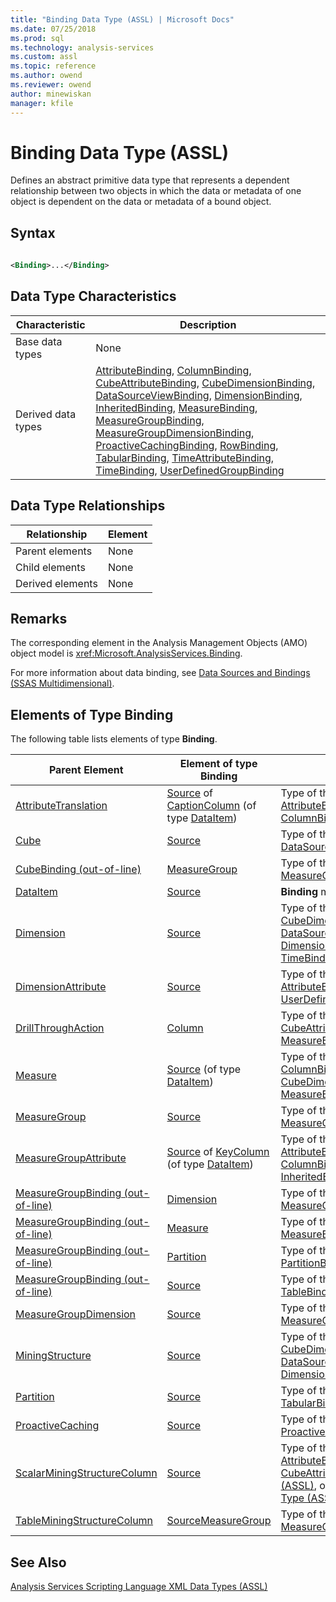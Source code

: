 ```yaml
---
title: "Binding Data Type (ASSL) | Microsoft Docs"
ms.date: 07/25/2018
ms.prod: sql
ms.technology: analysis-services
ms.custom: assl
ms.topic: reference
ms.author: owend
ms.reviewer: owend
author: minewiskan
manager: kfile
---
```

# Binding Data Type (ASSL)

  Defines an abstract primitive data type that represents a dependent relationship between two objects in which the data or metadata of one object is dependent on the data or metadata of a bound object.  
  
## Syntax  
  
```xml  
  
<Binding>...</Binding>  
```  
  
## Data Type Characteristics  
  
|Characteristic|Description|  
|--------------------|-----------------|  
|Base data types|None|  
|Derived data types|[AttributeBinding](attributebinding-data-type-assl.md), [ColumnBinding](columnbinding-data-type-assl.md), [CubeAttributeBinding](cubeattributebinding-data-type-assl.md), [CubeDimensionBinding](cubedimensionbinding-data-type-assl.md), [DataSourceViewBinding](datasourceviewbinding-data-type-assl.md), [DimensionBinding](dimensionbinding-data-type-assl.md), [InheritedBinding](inheritedbinding-data-type-assl.md), [MeasureBinding](measurebinding-data-type-assl.md), [MeasureGroupBinding](measuregroupbinding-data-type-assl.md), [MeasureGroupDimensionBinding](measuregroupdimensionbinding-data-type-assl.md), [ProactiveCachingBinding](proactivecachingbinding-data-type-assl.md), [RowBinding](rowbinding-data-type-assl.md), [TabularBinding](tabularbinding-data-type-assl.md), [TimeAttributeBinding](timeattributebinding-data-type-assl.md), [TimeBinding](timebinding-data-type-assl.md), [UserDefinedGroupBinding](userdefinedgroupbinding-data-type-assl.md)|  
  
## Data Type Relationships  
  
|Relationship|Element|  
|------------------|-------------|  
|Parent elements|None|  
|Child elements|None|  
|Derived elements|None|  
  
## Remarks  
 The corresponding element in the Analysis Management Objects (AMO) object model is <xref:Microsoft.AnalysisServices.Binding>.  
  
 For more information about data binding, see [Data Sources and Bindings &#40;SSAS Multidimensional&#41;](../../../analysis-services/multidimensional-models/data-sources-and-bindings-ssas-multidimensional.md).  
  
## Elements of Type Binding  
 The following table lists elements of type **Binding**.  
  
|Parent Element|Element of type **Binding**|Comments|  
|--------------------|---------------------------------|--------------|  
|[AttributeTranslation](attributetranslation-data-type-assl.md)|[Source](../properties/source-element-binding-assl.md) of [CaptionColumn](../objects/captioncolumn-element-assl.md) (of type [DataItem](dataitem-data-type-assl.md))|Type of the **Binding** must be [AttributeBinding](attributebinding-data-type-assl.md) or [ColumnBinding](columnbinding-data-type-assl.md)|  
|[Cube](../objects/cube-element-assl.md)|[Source](../properties/source-element-binding-assl.md)|Type of the **Binding** must be [DataSourceViewBinding](datasourceviewbinding-data-type-assl.md)|  
|[CubeBinding (out-of-line)](cubebinding-data-type-out-of-line-assl.md)|[MeasureGroup](../objects/measuregroup-element-assl.md)|Type of the **Binding** must be [MeasureGroupBinding](measuregroupbinding-data-type-assl.md)|  
|[DataItem](dataitem-data-type-assl.md)|[Source](../properties/source-element-binding-assl.md)|**Binding** may be of any type|  
|[Dimension](../objects/dimension-element-assl.md)|[Source](../properties/source-element-binding-assl.md)|Type of the **Binding** must be [CubeDimensionBinding](cubedimensionbinding-data-type-assl.md), [DataSourceViewBinding](datasourceviewbinding-data-type-assl.md), [DimensionBinding](dimensionbinding-data-type-assl.md), or [TimeBinding](timebinding-data-type-assl.md)|  
|[DimensionAttribute](dimensionattribute-data-type-assl.md)|[Source](../properties/source-element-binding-assl.md)|Type of the **Binding** must be [AttributeBinding](attributebinding-data-type-assl.md) or [UserDefinedGroupBinding](userdefinedgroupbinding-data-type-assl.md)|  
|[DrillThroughAction](drillthroughaction-data-type-assl.md)|[Column](../objects/column-element-assl.md)|Type of the **Binding** must be [CubeAttributeBinding](cubeattributebinding-data-type-assl.md) or [MeasureBinding](measurebinding-data-type-assl.md)|  
|[Measure](../objects/measure-element-assl.md)|[Source](../properties/source-element-binding-assl.md) (of type [DataItem](dataitem-data-type-assl.md))|Type of the **Binding** must be [ColumnBinding](columnbinding-data-type-assl.md), [CubeDimensionBinding](cubedimensionbinding-data-type-assl.md), [MeasureBinding](measurebinding-data-type-assl.md), or [RowBinding](rowbinding-data-type-assl.md)|  
|[MeasureGroup](../objects/measuregroup-element-assl.md)|[Source](../properties/source-element-binding-assl.md)|Type of the **Binding** must be [MeasureGroupBinding](measuregroupbinding-data-type-assl.md)|  
|[MeasureGroupAttribute](measuregroupattribute-data-type-assl.md)|[Source](../properties/source-element-binding-assl.md) of [KeyColumn](../objects/keycolumn-element-assl.md) (of type [DataItem](dataitem-data-type-assl.md))|Type of the **Binding** must be [AttributeBinding](attributebinding-data-type-assl.md) or [ColumnBinding](columnbinding-data-type-assl.md), or [InheritedBinding](inheritedbinding-data-type-assl.md)|  
|[MeasureGroupBinding (out-of-line)](measuregroupbinding-data-type-out-of-line-assl.md)|[Dimension](../objects/dimension-element-assl.md)|Type of the **Binding** must be [MeasureGroupDimensionBinding](measuregroupdimensionbinding-data-type-assl.md)|  
|[MeasureGroupBinding (out-of-line)](measuregroupbinding-data-type-out-of-line-assl.md)|[Measure](../objects/measure-element-assl.md)|Type of the **Binding** must be [MeasureBinding](measurebinding-data-type-assl.md)|  
|[MeasureGroupBinding (out-of-line)](measuregroupbinding-data-type-out-of-line-assl.md)|[Partition](../objects/partition-element-assl.md)|Type of the **Binding** must be [PartitionBinding](partitionbinding-data-type-assl.md)|  
|[MeasureGroupBinding (out-of-line)](measuregroupbinding-data-type-out-of-line-assl.md)|[Source](../properties/source-element-binding-assl.md)|Type of the **Binding** must be [TableBinding](tablebinding-data-type-assl.md)|  
|[MeasureGroupDimension](measuregroupdimension-data-type-assl.md)|[Source](../properties/source-element-binding-assl.md)|Type of the **Binding** must be [MeasureGroupDimensionBinding](measuregroupdimensionbinding-data-type-assl.md)|  
|[MiningStructure](../objects/miningstructure-element-assl.md)|[Source](../properties/source-element-binding-assl.md)|Type of the **Binding** must be [CubeDimensionBinding](cubedimensionbinding-data-type-assl.md), [DataSourceViewBinding](datasourceviewbinding-data-type-assl.md), or [DimensionBinding](dimensionbinding-data-type-assl.md)|  
|[Partition](../objects/partition-element-assl.md)|[Source](../properties/source-element-binding-assl.md)|Type of the **Binding** must be [TabularBinding](tabularbinding-data-type-assl.md)|  
|[ProactiveCaching](../objects/proactivecaching-element-assl.md)|[Source](../properties/source-element-binding-assl.md)|Type of the **Binding** must be [ProactiveCachingBinding](proactivecachingbinding-data-type-assl.md)|  
|[ScalarMiningStructureColumn](scalarminingstructurecolumn-data-type-assl.md)|[Source](../properties/source-element-binding-assl.md)|Type of the **Binding** must be [AttributeBinding](attributebinding-data-type-assl.md), [CubeAttributeBinding Data Type &#40;ASSL&#41;](cubeattributebinding-data-type-assl.md), or [MeasureBinding Data Type &#40;ASSL&#41;](measurebinding-data-type-assl.md)|  
|[TableMiningStructureColumn](tableminingstructurecolumn-data-type-assl.md)|[SourceMeasureGroup](../objects/sourcemeasuregroup-element-assl.md)|Type of the **Binding** must be [MeasureGroupBinding](measuregroupbinding-data-type-assl.md)|  
  
## See Also  
 [Analysis Services Scripting Language XML Data Types &#40;ASSL&#41;](analysis-services-scripting-language-xml-data-types-assl.md)  
  
  
